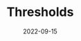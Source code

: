 ---
title: Thresholds
date: 2022-09-15
status:
notes: 09-15-22-colloq.pdf
code:
site:
paper: Colloquium talk; the proof was discussed in more detail in the following day's <a href="https://sanjanad1024.github.io/assets/pdf/seminar_notes/09-16-22-sem.pdf" target="_blank">combinatorics seminar</a>.
presenters: Jinyoung Park
series: Combinatorics 
---